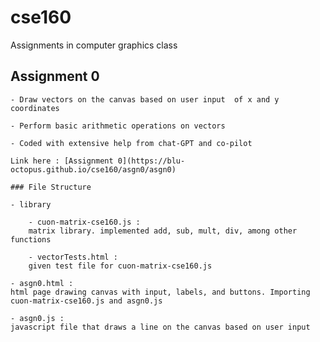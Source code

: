 # cse160
 Assignments in computer graphics class

 ## Assignment 0  

    - Draw vectors on the canvas based on user input  of x and y coordinates

    - Perform basic arithmetic operations on vectors

    - Coded with extensive help from chat-GPT and co-pilot

    Link here : [Assignment 0](https://blu-octopus.github.io/cse160/asgn0/asgn0)

    ### File Structure

    - library

        - cuon-matrix-cse160.js : 
        matrix library. implemented add, sub, mult, div, among other functions

        - vectorTests.html : 
        given test file for cuon-matrix-cse160.js

    - asgn0.html : 
    html page drawing canvas with input, labels, and buttons. Importing cuon-matrix-cse160.js and asgn0.js 

    - asgn0.js : 
    javascript file that draws a line on the canvas based on user input
